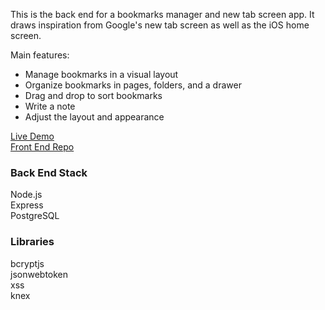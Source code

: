This is the back end for a bookmarks manager and new tab screen app. It draws inspiration from Google's new tab screen as well as the iOS home screen.

Main features:
- Manage bookmarks in a visual layout
- Organize bookmarks in pages, folders, and a drawer
- Drag and drop to sort bookmarks
- Write a note
- Adjust the layout and appearance

[Live Demo](http://localhost:3000)<br />
[Front End Repo](https://github.com/Taeil2/bookmarks-manager-front)

### Back End Stack
Node.js<br />
Express<br />
PostgreSQL

### Libraries
bcryptjs<br />
jsonwebtoken<br />
xss<br />
knex
